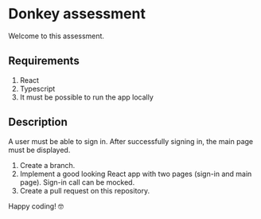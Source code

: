 # Donkey assessment

Welcome to this assessment.

## Requirements
1. React
2. Typescript
3. It must be possible to run the app locally

## Description
A user must be able to sign in. 
After successfully signing in, the main page must be displayed.

1. Create a branch.
2. Implement a good looking React app with two pages (sign-in and main page). Sign-in call can be mocked.
3. Create a pull request on this repository.

Happy coding! 🤓

